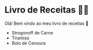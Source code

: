 # Livro de Receitas :man_cook:

Olá! Bem vindo ao meu livro de receitas :wave:

- Strogonoff de Carne
- Tiramisù
- Bolo de Cenoura
